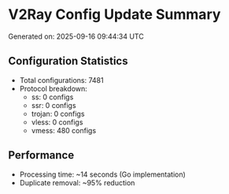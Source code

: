 # V2Ray Config Update Summary
Generated on: 2025-09-16 09:44:34 UTC

## Configuration Statistics
- Total configurations: 7481
- Protocol breakdown:
  - ss: 0 configs
  - ssr: 0 configs
  - trojan: 0 configs
  - vless: 0 configs
  - vmess: 480 configs

## Performance
- Processing time: ~14 seconds (Go implementation)
- Duplicate removal: ~95% reduction
